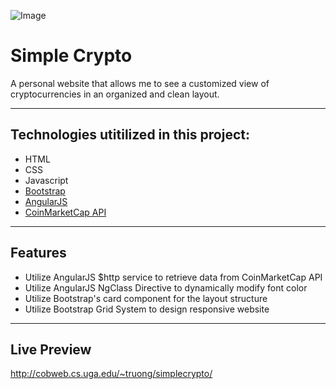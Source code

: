 ![Image](https://forexrank.co/wp-content/uploads/2018/03/crypto.png
)
# Simple Crypto   

A personal website that allows me to see a customized view of cryptocurrencies in an organized and clean layout. 

------------------------------------------------------------------------------------------------------------------------------  

## Technologies utitilized in this project:
- HTML
- CSS
- Javascript
- [Bootstrap](https://getbootstrap.com) 
- [AngularJS](https://angularjs.org/)
- [CoinMarketCap API](https://coinmarketcap.com/api/) 

---------------------------------------------------------------------------------------------------------------------------

## Features
- Utilize AngularJS $http service to retrieve data from CoinMarketCap API
- Utilize AngularJS NgClass Directive to dynamically modify font color
- Utilize Bootstrap's card component for the layout structure 
- Utilize Bootstrap Grid System to design responsive website
---------------------------------------------------------------------------------------------------------------------------
## Live Preview
http://cobweb.cs.uga.edu/~truong/simplecrypto/
